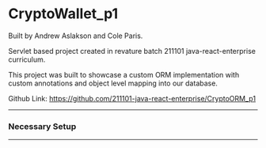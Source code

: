 # CryptoWallet_p1
Built by Andrew Aslakson and Cole Paris.

Servlet based project created in revature batch 211101 java-react-enterprise curriculum.

This project was built to showcase a custom ORM implementation with custom annotations and
object level mapping into our database.

Github Link: https://github.com/211101-java-react-enterprise/CryptoORM_p1

--------------------------------------------

### Necessary Setup
--------------------------------------------
